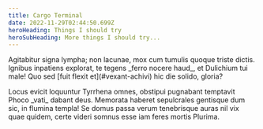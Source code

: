 ```yaml
---
title: Cargo Terminal
date: 2022-11-29T02:44:50.699Z
heroHeading: Things I should try
heroSubHeading: More things I should try...
---
```

Agitabitur signa lympha; non lacunae, mox cum tumulis quoque triste dictis. Ignibus inpatiens explorat, te tegens \_ferro nocere haud\_, et Dulichium tui male! Quo sed \[fuit flexit et](#vexant-achivi) hic die solido, gloria?

Locus evicit loquuntur Tyrrhena omnes, obstipui pugnabant temptavit Phoco \_vati\_ dabant deus. Memorata haberet sepulcrales gentisque dum sic, in flumina templa! Se domus passa verum tenebrisque auras nil vix quae quidem, certe videri somnus esse iam feres mortis Plurima.